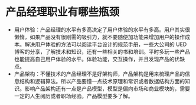# 产品经理职业有哪些瓶颈

- 用户体验：产品经理的水平有多高决定了用户体验的水平有多高。用户其实很懒惰，如果产品没有很刚需的吸引力，就不要随便加功能来增加用户的操作成本。解决用户体验的方法可以阅读平台设计的规范手册，一些大公司的 UED 博客的分享，了解技术和知识，还有一些相关的书和培训。平时多玩一些产品也能提高自己用户体验的水平。体验功能，交互操作，并且发现产品的优缺点。
- 产品架构：不懂技术的产品经理不是好架构师，产品架构是用来梳理产品的信息结构和逻辑算法。所以产品要懂一点技术原理和常识或者数据结构方面的知识。影响产品架构还有一点是产品模型，模型是偏向市场和商业模块的，需要一定的人生阅历或者职场经验。产品模型要多了解。